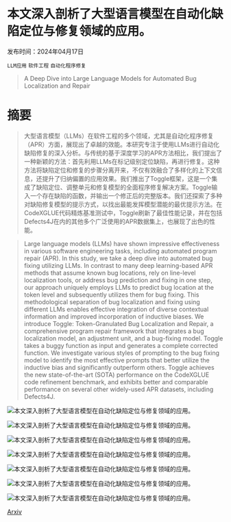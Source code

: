 # 本文深入剖析了大型语言模型在自动化缺陷定位与修复领域的应用。

发布时间：2024年04月17日

`LLM应用` `软件工程` `自动化程序修复`

> A Deep Dive into Large Language Models for Automated Bug Localization and Repair

# 摘要

> 大型语言模型（LLMs）在软件工程的多个领域，尤其是自动化程序修复（APR）方面，展现出了卓越的效能。本研究专注于使用LLMs进行自动化缺陷修复的深入分析。与传统的基于深度学习的APR方法相比，我们提出了一种新颖的方法：首先利用LLMs在标记级别定位缺陷，再进行修复。这种方法将缺陷定位和修复的步骤分离开来，不仅有效融合了多样化的上下文信息，还提升了归纳偏置的应用效果。我们推出了Toggle框架，这是一个集成了缺陷定位、调整单元和修复模型的全面程序修复解决方案。Toggle输入一个存在缺陷的函数，并输出一个修正后的完整版本。我们还探索了多种对缺陷修复模型的提示方式，以找出最能发挥模型潜能的最优提示方法。在CodeXGLUE代码精炼基准测试中，Toggle刷新了最佳性能记录，并在包括Defects4J在内的其他多个广泛使用的APR数据集上，也展现了出色的性能。

> Large language models (LLMs) have shown impressive effectiveness in various software engineering tasks, including automated program repair (APR). In this study, we take a deep dive into automated bug fixing utilizing LLMs. In contrast to many deep learning-based APR methods that assume known bug locations, rely on line-level localization tools, or address bug prediction and fixing in one step, our approach uniquely employs LLMs to predict bug location at the token level and subsequently utilizes them for bug fixing. This methodological separation of bug localization and fixing using different LLMs enables effective integration of diverse contextual information and improved incorporation of inductive biases. We introduce Toggle: Token-Granulated Bug Localization and Repair, a comprehensive program repair framework that integrates a bug localization model, an adjustment unit, and a bug-fixing model. Toggle takes a buggy function as input and generates a complete corrected function. We investigate various styles of prompting to the bug fixing model to identify the most effective prompts that better utilize the inductive bias and significantly outperform others. Toggle achieves the new state-of-the-art (SOTA) performance on the CodeXGLUE code refinement benchmark, and exhibits better and comparable performance on several other widely-used APR datasets, including Defects4J.

![本文深入剖析了大型语言模型在自动化缺陷定位与修复领域的应用。](../../../paper_images/2404.11595/x1.png)

![本文深入剖析了大型语言模型在自动化缺陷定位与修复领域的应用。](../../../paper_images/2404.11595/x2.png)

![本文深入剖析了大型语言模型在自动化缺陷定位与修复领域的应用。](../../../paper_images/2404.11595/x3.png)

![本文深入剖析了大型语言模型在自动化缺陷定位与修复领域的应用。](../../../paper_images/2404.11595/x4.png)

![本文深入剖析了大型语言模型在自动化缺陷定位与修复领域的应用。](../../../paper_images/2404.11595/x5.png)

![本文深入剖析了大型语言模型在自动化缺陷定位与修复领域的应用。](../../../paper_images/2404.11595/x6.png)

![本文深入剖析了大型语言模型在自动化缺陷定位与修复领域的应用。](../../../paper_images/2404.11595/x7.png)

[Arxiv](https://arxiv.org/abs/2404.11595)